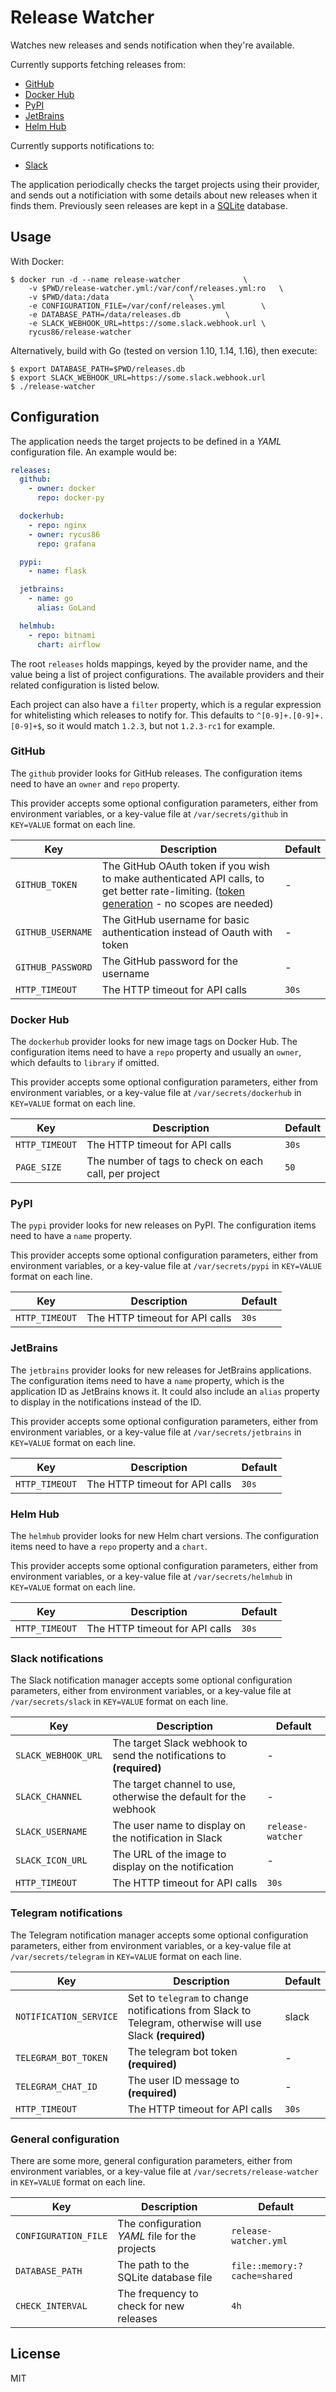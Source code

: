 # Release Watcher

Watches new releases and sends notification when they're available.

Currently supports fetching releases from:

- [GitHub](https://github.com)
- [Docker Hub](https://hub.docker.com)
- [PyPI](https://pypi.org)
- [JetBrains](https://www.jetbrains.com)
- [Helm Hub](https://hub.helm.sh)

Currently supports notifications to:

- [Slack](https://slack.com)

The application periodically checks the target projects using their provider, and sends out a notificiation with some details about new releases when it finds them. Previously seen releases are kept in a [SQLite](TODO) database.

## Usage

With Docker:

```shell
$ docker run -d --name release-watcher 				\
	-v $PWD/release-watcher.yml:/var/conf/releases.yml:ro 	\
	-v $PWD/data:/data 					\
	-e CONFIGURATION_FILE=/var/conf/releases.yml 		\
	-e DATABASE_PATH=/data/releases.db			\
	-e SLACK_WEBHOOK_URL=https://some.slack.webhook.url	\
	rycus86/release-watcher
```

Alternatively, build with Go (tested on version 1.10, 1.14, 1.16), then execute:

```shell
$ export DATABASE_PATH=$PWD/releases.db
$ export SLACK_WEBHOOK_URL=https://some.slack.webhook.url
$ ./release-watcher
```

## Configuration

The application needs the target projects to be defined in a *YAML* configuration file. An example would be:

```yaml
releases:
  github:
    - owner: docker
      repo: docker-py

  dockerhub:
    - repo: nginx
    - owner: rycus86
      repo: grafana

  pypi:
    - name: flask

  jetbrains:
    - name: go
      alias: GoLand

  helmhub:
    - repo: bitnami
      chart: airflow
```

The root `releases` holds mappings, keyed by the provider name, and the value being a list of project configurations. The available providers and their related configuration is listed below.

Each project can also have a `filter` property, which is a regular expression for whitelisting which releases to notify for. This defaults to `^[0-9]+.[0-9]+.[0-9]+$`, so it would match `1.2.3`, but not `1.2.3-rc1` for example.

### GitHub

The `github` provider looks for GitHub releases. The configuration items need to have an `owner` and `repo` property.

This provider accepts some optional configuration parameters, either from environment variables, or a key-value file at `/var/secrets/github` in `KEY=VALUE` format on each line.

| Key | Description | Default |
| --- | ----------- | ------- |
| `GITHUB_TOKEN` | The GitHub OAuth token if you wish to make authenticated API calls, to get better rate-limiting. ([token generation](https://help.github.com/en/github/authenticating-to-github/creating-a-personal-access-token-for-the-command-line) - no scopes are needed) | - |
| `GITHUB_USERNAME` | The GitHub username for basic authentication instead of Oauth with token | - |
| `GITHUB_PASSWORD` | The GitHub password for the username | - |
| `HTTP_TIMEOUT` | The HTTP timeout for API calls | `30s` |

### Docker Hub

The `dockerhub` provider looks for new image tags on Docker Hub. The configuration items need to have a `repo` property and usually an `owner`, which defaults to `library` if omitted.

This provider accepts some optional configuration parameters, either from environment variables, or a key-value file at `/var/secrets/dockerhub` in `KEY=VALUE` format on each line.

| Key | Description | Default |
| --- | ----------- | ------- |
| `HTTP_TIMEOUT` | The HTTP timeout for API calls | `30s` |
| `PAGE_SIZE` | The number of tags to check on each call, per project | `50` |

### PyPI

The `pypi` provider looks for new releases on PyPI. The configuration items need to have a `name` property.

This provider accepts some optional configuration parameters, either from environment variables, or a key-value file at `/var/secrets/pypi` in `KEY=VALUE` format on each line.

| Key | Description | Default |
| --- | ----------- | ------- |
| `HTTP_TIMEOUT` | The HTTP timeout for API calls | `30s` |

### JetBrains

The `jetbrains` provider looks for new releases for JetBrains applications. The configuration items need to have a `name` property, which is the application ID as JetBrains knows it. It could also include an `alias` property to display in the notifications instead of the ID.

This provider accepts some optional configuration parameters, either from environment variables, or a key-value file at `/var/secrets/jetbrains` in `KEY=VALUE` format on each line.

| Key | Description | Default |
| --- | ----------- | ------- |
| `HTTP_TIMEOUT` | The HTTP timeout for API calls | `30s` |

### Helm Hub

The `helmhub` provider looks for new Helm chart versions. The configuration items need to have a `repo` property and a `chart`.

This provider accepts some optional configuration parameters, either from environment variables, or a key-value file at `/var/secrets/helmhub` in `KEY=VALUE` format on each line.

| Key | Description | Default |
| --- | ----------- | ------- |
| `HTTP_TIMEOUT` | The HTTP timeout for API calls | `30s` |

### Slack notifications

The Slack notification manager accepts some optional configuration parameters, either from environment variables, or a key-value file at `/var/secrets/slack` in `KEY=VALUE` format on each line.

| Key | Description | Default |
| --- | ----------- | ------- |
| `SLACK_WEBHOOK_URL` | The target Slack webhook to send the notifications to __(required)__ | - |
| `SLACK_CHANNEL` | The target channel to use, otherwise the default for the webhook | - |
| `SLACK_USERNAME` | The user name to display on the notification in Slack | `release-watcher` |
| `SLACK_ICON_URL` | The URL of the image to display on the notification | - |
| `HTTP_TIMEOUT` | The HTTP timeout for API calls | `30s` |

### Telegram notifications

The Telegram notification manager accepts some optional configuration parameters, either from environment variables, or a key-value file at `/var/secrets/telegram` in `KEY=VALUE` format on each line.

| Key | Description | Default |
| --- | ----------- | ------- |
| `NOTIFICATION_SERVICE` | Set to `telegram` to change notifications from Slack to Telegram, otherwise will use Slack __(required)__ | slack |
| `TELEGRAM_BOT_TOKEN` | The telegram bot token __(required)__ | - |
| `TELEGRAM_CHAT_ID` | The user ID message to __(required)__ | - |
| `HTTP_TIMEOUT` | The HTTP timeout for API calls | `30s` |

### General configuration

There are some more, general configuration parameters, either from environment variables, or a key-value file at `/var/secrets/release-watcher` in `KEY=VALUE` format on each line.

| Key | Description | Default |
| --- | ----------- | ------- |
| `CONFIGURATION_FILE` | The configuration *YAML* file for the projects | `release-watcher.yml` |
| `DATABASE_PATH` | The path to the SQLite database file | `file::memory:?cache=shared` |
| `CHECK_INTERVAL` | The frequency to check for new releases | `4h` |

## License

MIT
